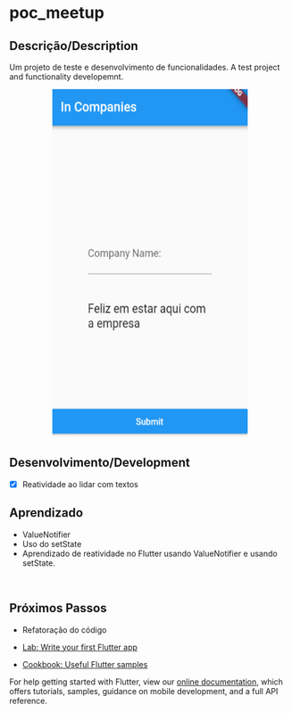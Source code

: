 # poc_meetup

## Descrição/Description
Um projeto de teste e desenvolvimento de funcionalidades. 
A test project and functionality developemnt.


<p align="center">
    <img width="350" height="625" src="assets/images/screenshot.png">
</p>

## Desenvolvimento/Development
- [x] Reatividade ao lidar com textos


## Aprendizado
- ValueNotifier
- Uso do setState
- Aprendizado de reatividade no Flutter usando ValueNotifier e usando setState.


<br>

## Próximos Passos
- Refatoração do código

- [Lab: Write your first Flutter app](https://flutter.dev/docs/get-started/codelab)
- [Cookbook: Useful Flutter samples](https://flutter.dev/docs/cookbook)

For help getting started with Flutter, view our
[online documentation](https://flutter.dev/docs), which offers tutorials,
samples, guidance on mobile development, and a full API reference.